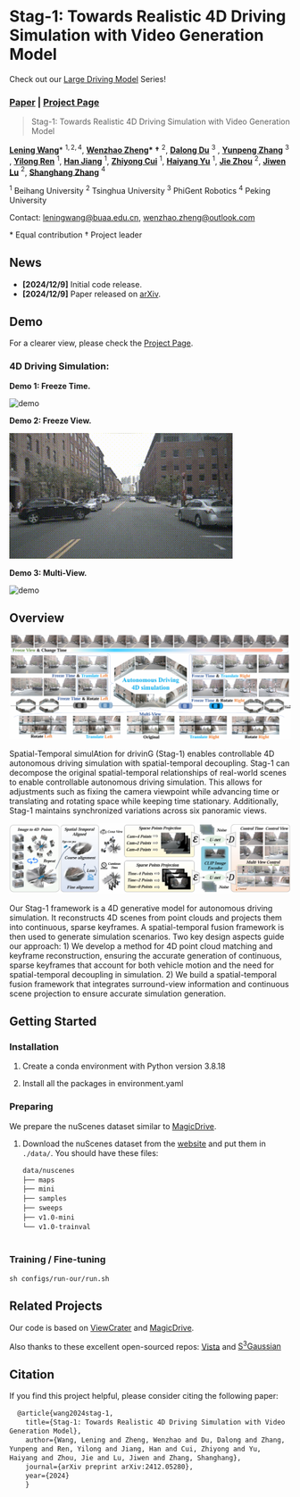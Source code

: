 # Stag-1: Towards Realistic 4D Driving Simulation with Video Generation Model

Check out our [Large Driving Model](https://github.com/wzzheng/LDM/) Series! 

### [Paper](https://arxiv.org/abs/2412.05280)  | [Project Page](https://wzzheng.net/Stag) 

> Stag-1: Towards Realistic 4D Driving Simulation with Video Generation Model

**[Lening Wang](https://scholar.google.com/citations?user=obCtm2UAAAAJ&hl=en&oi=ao)**\* $^{1,2,4}$, **[Wenzhao Zheng](https://wzzheng.net/)\* $\dagger$** $^{2}$, **[Dalong Du](https://www.phigent.ai/aboutus)** $^{3}$ , **[Yunpeng Zhang](https://scholar.google.com/citations?user=UgadGL8AAAAJ&hl=en&oi=ao)** $^{3}$ , **[Yilong Ren](https://shi.buaa.edu.cn/renyilong/zh_CN/index.htm)** $^{1}$, **[Han Jiang](https://scholar.google.com/citations?user=d0WJTQgAAAAJ&hl=zh-CN&oi=ao)** $^{1}$, **[Zhiyong Cui](https://zhiyongcui.com/)** $^{1}$, **[Haiyang Yu](https://shi.buaa.edu.cn/09558/zh_CN/index.htm)** $^{1}$, **[Jie Zhou](https://www.au.tsinghua.edu.cn/info/1084/1699.htm)** $^{2}$, **[Jiwen Lu](http://ivg.au.tsinghua.edu.cn/Jiwen_Lu/)** $^{2}$, **[Shanghang Zhang](https://www.shanghangzhang.com/)** $^{4}$

$^1$ Beihang University $^2$ Tsinghua University $^3$ PhiGent Robotics $^4$ Peking University



Contact: [leningwang@buaa.edu.cn](mailto:leningwang@buaa.edu.cn), [wenzhao.zheng@outlook.com](mailto:wenzhao.zheng@outlook.com)

\* Equal contribution $\dagger$ Project leader



## News

- **[2024/12/9]** Initial code release.
- **[2024/12/9]** Paper released on [arXiv](https://arxiv.org/abs/2412.05280).


## Demo
For a clearer view, please check the [Project Page](https://wzzheng.net/Stag). 

### 4D Driving Simulation:
**Demo 1: Freeze Time.** 

![demo](./assets/demo1.gif)

**Demo 2: Freeze View.** 

![demo](./assets/demo2.gif)

**Demo 3: Multi-View.**

![demo](./assets/demo3.gif)






## Overview
![overview](./assets/fig1.png)

Spatial-Temporal simulAtion for drivinG (Stag-1) enables controllable 4D autonomous driving simulation with spatial-temporal decoupling. Stag-1 can decompose the original spatial-temporal relationships of real-world scenes to enable controllable autonomous driving simulation. This allows for adjustments such as fixing the camera viewpoint while advancing time or translating and rotating space while keeping time stationary. Additionally, Stag-1 maintains synchronized variations across six panoramic views.


![overview](./assets/fig2.png)

Our Stag-1 framework is a 4D generative model for autonomous driving simulation. It reconstructs 4D scenes from point clouds and projects them into continuous, sparse keyframes. A spatial-temporal fusion framework is then used to generate simulation scenarios. Two key design aspects guide our approach: 1) We develop a method for 4D point cloud matching and keyframe reconstruction, ensuring the accurate generation of continuous, sparse keyframes that account for both vehicle motion and the need for spatial-temporal decoupling in simulation. 2) We build a spatial-temporal fusion framework that integrates surround-view information and continuous scene projection to ensure accurate simulation generation.
## Getting Started

### Installation
1. Create a conda environment with Python version 3.8.18

2. Install all the packages in environment.yaml


### Preparing

We prepare the nuScenes dataset similar to [MagicDrive](https://github.com/cure-lab/MagicDrive). 

1. Download the nuScenes dataset from the [website](https://www.nuscenes.org/nuscenes) and put them in `./data/`. You should have these files:
    ```bash
    data/nuscenes
    ├── maps
    ├── mini
    ├── samples
    ├── sweeps
    ├── v1.0-mini
    └── v1.0-trainval

   
   
### Training / Fine-tuning

```
sh configs/run-our/run.sh
```
## Related Projects

Our code is based on [ViewCrater](https://github.com/Drexubery/ViewCrafter) and [MagicDrive](https://github.com/cure-lab/MagicDrive). 

Also thanks to these excellent open-sourced repos:
[Vista](https://github.com/OpenDriveLab/Vista)  and [S<sup>3</sup>Gaussian](https://github.com/nnanhuang/S3Gaussian)


## Citation

If you find this project helpful, please consider citing the following paper:
```
  @article{wang2024stag-1,
    title={Stag-1: Towards Realistic 4D Driving Simulation with Video Generation Model},
    author={Wang, Lening and Zheng, Wenzhao and Du, Dalong and Zhang, Yunpeng and Ren, Yilong and Jiang, Han and Cui, Zhiyong and Yu, Haiyang and Zhou, Jie and Lu, Jiwen and Zhang, Shanghang},
    journal={arXiv preprint arXiv:2412.05280},
    year={2024}
	}
```
